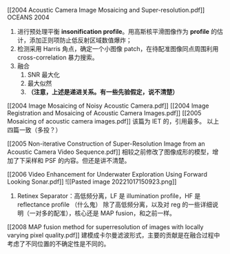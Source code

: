 [[2004 Acoustic Camera Image Mosaicing and Super-resolution.pdf]]
OCEANS 2004
1. 进行预处理平衡 **insonification profile**。用高斯核平滑图像作为 **profile** 的估计，添加正则项防止低反射区域数值爆炸；
2. 检测采用 Harris 角点，确定一个小图像 patch，在待配准图像同点周围利用 cross-correlation 暴力搜索。
3. 融合
	1. SNR 最大化
	2. 最大似然
	3. **（注意，上述是递进关系。有一些先验假定，说不清楚）**

[[2004 Image Mosaicing of Noisy Acoustic Camera.pdf]]
[[2004 Image Registration and Mosaicing of Acoustic Camera Images.pdf]]
[[2005 Mosaicing of acoustic camera images.pdf]] 该篇为 IET 的，引用最多。
以上四篇一致（多投？）

[[2005 Non-iterative Construction of Super-Resolution Image from an Acoustic Camera Video Sequence.pdf]]
相较之前修改了图像成形的模型，增加了下采样和 PSF 的内容。但还是讲不清楚。

[[2006 Video Enhancement for Underwater Exploration Using Forward Looking Sonar.pdf]]
![[Pasted image 20221017150923.png]]
1. Retinex Separator：高低频分离，LF 是 illumination profile，HF 是 reflectance profile （什么鬼）
除了高低频分离，以及对 reg 的一些详细说明（一对多的配准），核心还是 MAP fusion，和之前一样。

[[2008 MAP fusion method for superresolution of images with locally varying pixel quality.pdf]]
建模成卡尔曼滤波形式，主要的贡献是在融合过程中考虑了不同位置的不确定性是不同的。